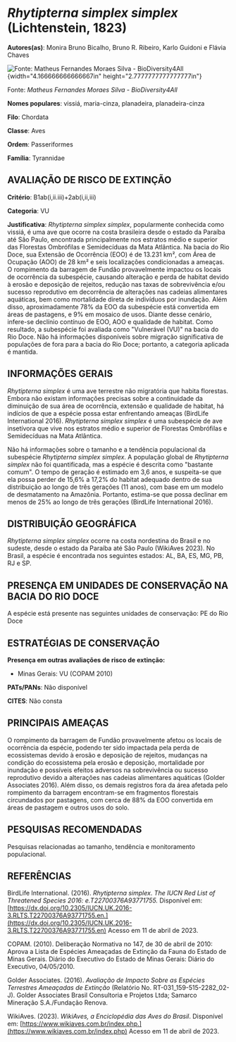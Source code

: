 # *Rhytipterna simplex simplex* (Lichtenstein, 1823)

**Autores(as)**: Monira Bruno Bicalho, Bruno R. Ribeiro, Karlo Guidoni e Flávia Chaves

![Fonte: Matheus Fernandes Moraes Silva - BioDiversity4All](media/rId20.jpg){width="4.166666666666667in" height="2.7777777777777777in"}

Fonte: *Matheus Fernandes Moraes Silva - BioDiversity4All*

**Nomes populares**: vissiá, maria-cinza, planadeira, planadeira-cinza

**Filo**: Chordata

**Classe**: Aves

**Ordem**: Passeriformes

**Família**: Tyrannidae

## AVALIAÇÃO DE RISCO DE EXTINÇÃO

**Critério**: B1ab(i,ii.iii)+2ab(i,ii,iii)

**Categoria**: VU

**Justificativa**: *Rhytipterna simplex simplex*, popularmente conhecida como vissiá, é uma ave que ocorre na costa brasileira desde o estado da Paraíba até São Paulo, encontrada principalmente nos estratos médio e superior das Florestas Ombrófilas e Semidecíduas da Mata Atlântica. Na bacia do Rio Doce, sua Extensão de Ocorrência (EOO) é de 13.231 km², com Área de Ocupação (AOO) de 28 km² e seis localizações condicionadas a ameaças. O rompimento da barragem de Fundão provavelmente impactou os locais de ocorrência da subespécie, causando alteração e perda de habitat devido à erosão e deposição de rejeitos, redução nas taxas de sobrevivência e/ou sucesso reprodutivo em decorrência de alterações nas cadeias alimentares aquáticas, bem como mortalidade direta de indivíduos por inundação. Além disso, aproximadamente 78% da EOO da subespécie está convertida em áreas de pastagens, e 9% em mosaico de usos. Diante desse cenário, infere-se declínio
contínuo de EOO, AOO e qualidade de habitat.  Como resultado, a subespécie foi avaliada como "Vulnerável (VU)" na bacia do Rio Doce. Não há informações disponíveis sobre migração significativa de populações de fora para a bacia do Rio Doce; portanto, a categoria aplicada é mantida.

## INFORMAÇÕES GERAIS

*Rhytipterna simplex* é uma ave terrestre não migratória que habita florestas. Embora não existam informações precisas sobre a continuidade da diminuição de sua área de ocorrência, extensão e qualidade de habitat, há indícios de que a espécie possa estar enfrentando ameaças (BirdLife International 2016). *Rhytipterna simplex simplex* é uma subespécie de ave insetívora que vive nos estratos médio e superior de Florestas Ombrófilas e Semidecíduas na Mata Atlântica.

Não há informações sobre o tamanho e a tendência populacional da subespécie *Rhytipterna simplex simplex*. A população global de *Rhytipterna simplex* não foi quantificada, mas a espécie é descrita como "bastante comum". O tempo de geração é estimado em 3,6 anos, e suspeita-se que ela possa perder de 15,6% a 17,2% do habitat adequado dentro de sua distribuição ao longo de três gerações (11 anos), com base em um modelo de desmatamento na Amazônia. Portanto, estima-se que possa declinar em menos de 25% ao longo de três gerações (BirdLife International 2016).

## DISTRIBUIÇÃO GEOGRÁFICA

*Rhytipterna simplex simplex* ocorre na costa nordestina do Brasil e no sudeste, desde o estado da Paraíba até São Paulo (WikiAves 2023). No Brasil, a espécie é encontrada nos seguintes estados: AL, BA, ES, MG, PB, RJ e SP.

## PRESENÇA EM UNIDADES DE CONSERVAÇÃO NA BACIA DO RIO DOCE

A espécie está presente nas seguintes unidades de conservação: PE do Rio Doce

## ESTRATÉGIAS DE CONSERVAÇÃO

**Presença em outras avaliações de risco de extinção:**

-   Minas Gerais: VU (COPAM 2010)

**PATs/PANs**: Não disponível

**CITES**: Não consta

## PRINCIPAIS AMEAÇAS

O rompimento da barragem de Fundão provavelmente afetou os locais de ocorrência da espécie, podendo ter sido impactada pela perda de ecossistemas devido à erosão e deposição de rejeitos, mudanças na condição do ecossistema pela erosão e deposição, mortalidade por inundação e possíveis efeitos adversos na sobrevivência ou sucesso reprodutivo devido a alterações nas cadeias alimentares aquáticas (Golder Associates 2016). Além disso, os demais registros fora da área afetada pelo rompimento da barragem encontram-se em fragmentos florestais circundados por pastagens, com cerca de 88% da EOO convertida em áreas de pastagem e outros usos do solo.

## PESQUISAS RECOMENDADAS

Pesquisas relacionadas ao tamanho, tendência e monitoramento populacional.

## REFERÊNCIAS

BirdLife International. (2016). *Rhytipterna simplex*. *The IUCN Red List of Threatened Species 2016: e.T22700376A93771755.* Disponível em: [https://dx.doi.org/10.2305/IUCN.UK.2016-3.RLTS.T22700376A93771755.en.](https://dx.doi.org/10.2305/IUCN.UK.2016-3.RLTS.T22700376A93771755.en) Acesso em 11 de abril de 2023.

COPAM. (2010). Deliberação Normativa no 147, de 30 de abril de 2010: Aprova a Lista de Espécies Ameaçadas de Extinção da Fauna do Estado de Minas Gerais. Diário do Executivo do Estado de Minas Gerais: Diário do Executivo, 04/05/2010.

Golder Associates. (2016). *Avaliação de Impacto Sobre as Espécies Terrestres Ameaçadas de Extinção* (Relatório No.  RT-031_159-515-2282_02-J). Golder Associates Brasil Consultoria e Projetos Ltda; Samarco Mineração S.A./Fundação Renova.

WikiAves. (2023). *WikiAves, a Enciclopédia das Aves do Brasil*.  Disponível em: [https://www.wikiaves.com.br/index.php.](https://www.wikiaves.com.br/index.php) Acesso em 11 de abril de 2023.
